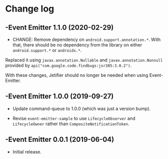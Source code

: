 # Change log

-Event Emitter 1.1.0 (2020-02-29)
--------------------------------

- CHANGE: Remove dependency on `android.support.annotation.*`. With that, there should be no dependency from the library on either `android.support.*` or `androidx.*`.

Replaced it using `javax.annotation.Nullable` and `javax.annotation.Nonnull` provided by `api("com.google.code.findbugs:jsr305:3.0.2")`.

With these changes, Jetifier should no longer be needed when using Event-Emitter.

-Event Emitter 1.0.0 (2019-09-27)
--------------------------------
- Update command-queue to 1.0.0 (which was just a version bump).

- Revise `event-emitter-sample` to use `LifecycleObserver` and `LifecycleOwner` rather than `CompositeNotificationToken`.


-Event Emitter 0.0.1 (2019-06-04)
--------------------------------
- Initial release.